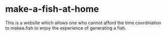 # make-a-fish-at-home
This is a website which allows one who cannot afford the time coordination to makea.fish to enjoy the experience of generating a fish.

